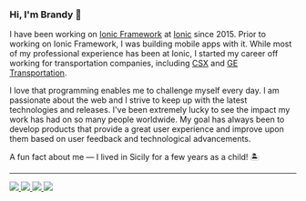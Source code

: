 ### Hi, I'm Brandy 👋

I have been working on [Ionic Framework](https://ionicframework.com/) at [Ionic](https://ionic.io/) since 2015. Prior to working on Ionic Framework, I was building mobile apps with it. While most of my professional experience has been at Ionic, I started my career off working for transportation companies, including [CSX](https://www.csx.com/) and [GE Transportation](https://www.ge.com/research/sectors/transportation). 

I love that programming enables me to challenge myself every day. I am passionate about the web and I strive to keep up with the latest technologies and releases. I've been extremely lucky to see the impact my work has had on so many people worldwide. My goal has always been to develop products that provide a great user experience and improve upon them based on user feedback and technological advancements.

A fun fact about me — I lived in Sicily for a few years as a child! 🏝

----

<a href="https://twitter.com/brandyscarney">
  <img src="https://img.shields.io/badge/Twitter-1DA1F2?style=for-the-badge&logo=twitter&logoColor=white">
</a>
<a href="https://stackoverflow.com/users/3802466/brandy-carney">
  <img src="https://img.shields.io/badge/Stack_Overflow-FE7A16?style=for-the-badge&logo=stack-overflow&logoColor=white">
</a>
<a href="https://www.linkedin.com/in/brandyscarney/">
  <img src="https://img.shields.io/badge/LinkedIn-0077B5?style=for-the-badge&logo=linkedin&logoColor=white">
</a>
<a href="https://codepen.io/brandyscarney">
  <img src="https://img.shields.io/badge/Codepen-000000?style=for-the-badge&logo=codepen&logoColor=white">
</a>

